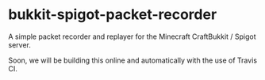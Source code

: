 # bukkit-spigot-packet-recorder
A simple packet recorder and replayer for the Minecraft CraftBukkit / Spigot server.

Soon, we will be building this online and automatically with the use of Travis CI.
